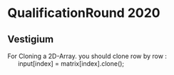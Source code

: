 
# QualificationRound 2020 
## Vestigium
For Cloning a 2D-Array. you should clone row by row : <br />
&nbsp;&nbsp;&nbsp;&nbsp;&nbsp;    input[index] =  matrix[index].clone();